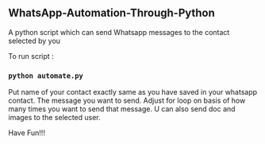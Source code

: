 ## WhatsApp-Automation-Through-Python
A python script which can send Whatsapp messages to the contact selected by you


To run script :
### `python automate.py`  

Put name of your contact exactly same as you have saved in your whatsapp contact.
The message you want to send.
Adjust for loop on basis of how many times you want to send that message.
U can also send doc and images to the selected user.

Have Fun!!!
